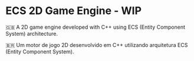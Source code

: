 # ECS 2D Game Engine - WIP

🇬🇧 A 2D game engine developed with C++ using ECS (Entity Component System) architecture.

🇧🇷 Um motor de jogo 2D desenvolvido em C++ utilizando arquitetura ECS (Entity Component System).